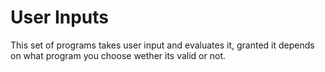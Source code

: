 # User Inputs

This set of programs takes user input and evaluates it, granted it depends on what program you choose wether its valid or not. 